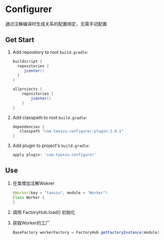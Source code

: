 # Configurer
通过注解编译时生成关系的配置绑定，无需手动配置


## Get Start

1. Add  repository to root `build.gradle`:

    ```gradle
    buildscript {
      repositories {
         jcenter()
      }
    }
    
    allprojects {
        repositories {
            jcenter()
        }
    }
    ```

2. Add classpath to root  `build.gradle`:

    ```gradle
    dependencies {
       classpath "com.taoszu.configurer:plugin:1.0.1"
    }
    ```
    
3. Add plugin to project's `build.gradle`:

    ```gradle
    apply plugin: 'com.taoszu.configurer'
    ```
    
## Use

1. 在类增加注解Wokrer 
   ```java
   @Worker(key = "taoszu", module = "Worker")
   Class Worker {
   }
   ```

2. 调用 FactoryHub.load() 初始化

3. 获取Worker的工厂
    ```java
    BaseFactory workerFactory = FactoryHub.getFactoryInstance(module)
   ```
